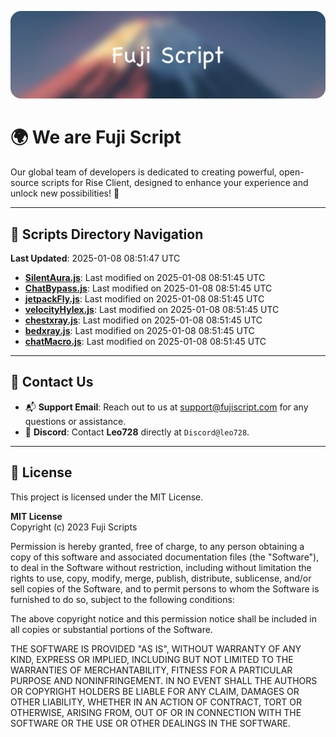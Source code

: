 ![Banner](.github/b.webp)

# 🌍 **We are Fuji Script**

Our global team of developers is dedicated to creating powerful, open-source scripts for Rise Client, designed to enhance your experience and unlock new possibilities! 🌟

---
<!-- SCRIPTS_NAVIGATION_START -->
## 📂 **Scripts Directory Navigation**

**Last Updated**: 2025-01-08 08:51:47 UTC

- **[SilentAura.js](scripts/SilentAura.js)**: Last modified on 2025-01-08 08:51:45 UTC
- **[ChatBypass.js](scripts/ChatBypass.js)**: Last modified on 2025-01-08 08:51:45 UTC
- **[jetpackFly.js](scripts/jetpackFly.js)**: Last modified on 2025-01-08 08:51:45 UTC
- **[velocityHylex.js](scripts/velocityHylex.js)**: Last modified on 2025-01-08 08:51:45 UTC
- **[chestxray.js](scripts/chestxray.js)**: Last modified on 2025-01-08 08:51:45 UTC
- **[bedxray.js](scripts/bedxray.js)**: Last modified on 2025-01-08 08:51:45 UTC
- **[chatMacro.js](scripts/chatMacro.js)**: Last modified on 2025-01-08 08:51:45 UTC

<!-- SCRIPTS_NAVIGATION_END -->

---

## 💬 **Contact Us**  
- 📬 **Support Email**: Reach out to us at [support@fujiscript.com](mailto:support@fujiscript.com) for any questions or assistance.  
- 💬 **Discord**: Contact **Leo728** directly at `Discord@leo728`.

---

## 📜 **License**

This project is licensed under the MIT License.  

**MIT License**  
Copyright (c) 2023 Fuji Scripts  

Permission is hereby granted, free of charge, to any person obtaining a copy of this software and associated documentation files (the "Software"), to deal in the Software without restriction, including without limitation the rights to use, copy, modify, merge, publish, distribute, sublicense, and/or sell copies of the Software, and to permit persons to whom the Software is furnished to do so, subject to the following conditions:  

The above copyright notice and this permission notice shall be included in all copies or substantial portions of the Software.  

THE SOFTWARE IS PROVIDED "AS IS", WITHOUT WARRANTY OF ANY KIND, EXPRESS OR IMPLIED, INCLUDING BUT NOT LIMITED TO THE WARRANTIES OF MERCHANTABILITY, FITNESS FOR A PARTICULAR PURPOSE AND NONINFRINGEMENT. IN NO EVENT SHALL THE AUTHORS OR COPYRIGHT HOLDERS BE LIABLE FOR ANY CLAIM, DAMAGES OR OTHER LIABILITY, WHETHER IN AN ACTION OF CONTRACT, TORT OR OTHERWISE, ARISING FROM, OUT OF OR IN CONNECTION WITH THE SOFTWARE OR THE USE OR OTHER DEALINGS IN THE SOFTWARE.  
